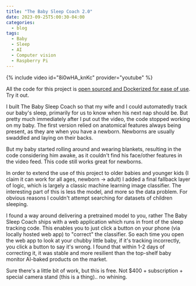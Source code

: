 ```yaml
---
title: "The Baby Sleep Coach 2.0"
date: 2023-09-25T5:00:30-04:00
categories:
  - blog
tags:
  - Baby
  - Sleep
  - AI
  - Computer vision
  - Raspberry Pi
---
```


{% include video id="8i0wHA_knKc" provider="youtube" %}

All the code for this project is [open sourced and Dockerized for ease of use][project-code]. Try it out.

I built The Baby Sleep Coach so that my wife and I could automatedly track our baby's sleep, primarily for us to know when his next nap should be. But pretty much immediately after I put out the video, the code stopped working on my baby. The first version relied on anatomical features always being present, as they are when you have a newborn. Newborns are usually swaddled and laying on their backs.

But my baby started rolling around and wearing blankets, resulting in the code considering him awake, as it couldn't find his face/other features in the video feed. This code still works great for newborns.

In order to extend the use of this project to older babies and younger kids (I claim it can work for all ages, newborn -> adult) I added a final fallback layer of logic, which is largely a classic machine learning image classifier. The interesting part of this is less the model, and more so the data problem. For obvious reasons I couldn't attempt searching for datasets of children sleeping.

I found a way around delivering a pretrained model to you, rather The Baby Sleep Coach ships with a web application which runs in front of the sleep tracking code. This enables you to just click a button on your phone (via locally hosted web app) to "correct" the classifier. So each time you open the web app to look at your chubby little baby, if it's tracking incorrectly, you click a button to say it's wrong. I found that within 1-2 days of correcting it, it was stable and more resilient than the top-shelf baby monitor AI-baked products on the market.

Sure there's a little bit of work, but this is free. Not $400 + subscription + special camera stand (this is a thing).. no whining.

[project-code]: https://github.com/calebolson123/BabySleepCoach